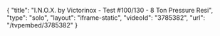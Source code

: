 {
    "title": "I.N.O.X. by Victorinox - Test #100\/130 - 8 Ton Pressure Resi",
    "type": "solo",
    "layout": "iframe-static",
    "videoId": "3785382",
    "url": "\/tvpembed\/3785382"
}
